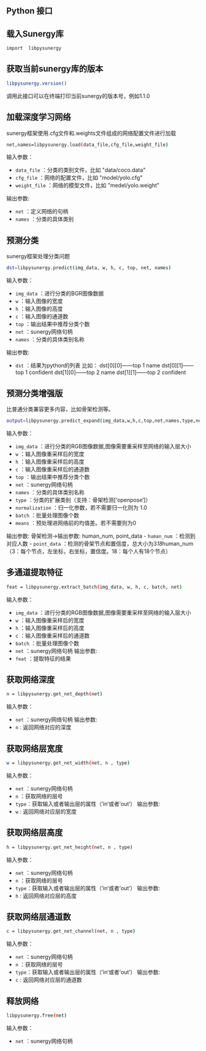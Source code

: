 ## Python 接口


## 载入Sunergy库

```bash
import  libpysunergy
```

## 获取当前sunergy库的版本
```bash
libpysunergy.version()
```
调用此接口可以在终端打印当前sunergy的版本号，例如1.1.0

## 加载深度学习网络
sunergy框架使用.cfg文件和.weights文件组成的网络配置文件进行加载
```bash
net,names=libpysunergy.load(data_file,cfg_file,weight_file)
```
输入参数：
- `data_file` ：分类的类别文件，比如 "data/coco.data"
- `cfg_file` ：网络的配置文件，比如 "model/yolo.cfg"
- `weight_file` ：网络的模型文件，比如 "medel/yolo.weight"

输出参数:
- `net` ：定义网络的句柄
- `names` ：分类的具体类别

## 预测分类
sunergy框架处理分类问题
```bash
dst=libpysunergy.predict(img_data, w, h, c, top, net, names)
```

输入参数：
- `img_data` ：进行分类的BGR图像数据
- `w` ：输入图像的宽度
- `h` ：输入图像的高度
- `c` ：输入图像的通道数
- `top` ：输出结果中推荐分类个数
- `net` ：sunergy网络句柄
- `names` ：分类的具体类别名称

输出参数:
- `dst` ：结果为python的列表
		比如：	dst[0][0]——top 1 name
				dst[0][1]——top 1 confident
				dst[1][0]——top 2 name
				dst[1][1]——top 2 confident

## 预测分类增强版
比普通分类兼容更多内容，比如骨架检测等。
```bash
output=libpysunergy.predict_expand(img_data,w,h,c,top,net,names,type,normalization,batch,means)
```
输入参数：
- `img_data` ：进行分类的RGB图像数据,图像需要重采样至网络的输入层大小
- `w` ：输入图像重采样后的宽度
- `h` ：输入图像重采样后的高度
- `c` ：输入图像重采样后的通道数
- `top` ：输出结果中推荐分类个数
- `net` ：sunergy网络句柄
- `names` ：分类的具体类别名称
- `type` ：分类的扩展类别（支持：骨架检测[‘openpose‘]）
- `normalization` ：归一化参数，若不需要归一化则为 1.0
- `batch` ：批量处理图像个数
- `means` ：预处理进网络前的均值差。若不需要则为0

输出参数:
	骨架检测->输出参数: human_num, point_data
		- `human_num` ：检测到对应人数
		- `point_data` ：检测的骨架节点和置信度，总大小为3*18*human_num （3：每个节点，左坐标，右坐标，置信度。18：每个人有18个节点）

## 多通道提取特征
```bash
feat = libpysunergy.extract_batch(img_data, w, h, c, batch, net)
```
输入参数：
- `img_data` ：进行分类的RGB图像数据,图像需要重采样至网络的输入层大小
- `w` ：输入图像重采样后的宽度
- `h` ：输入图像重采样后的高度
- `c` ：输入图像重采样后的通道数
- `batch` ：批量处理图像个数
- `net` ：sunergy网络句柄
输出参数:
- `feat` ：提取特征的结果


## 获取网络深度
```bash
n = libpysunergy.get_net_depth(net)
```
输入参数：
- `net` ：sunergy网络句柄
输出参数:
- `n` : 返回网络对应的深度

## 获取网络层宽度
```bash
w = libpysunergy.get_net_width(net, n , type)
```
输入参数：
- `net` ：sunergy网络句柄
- `n` ：获取网络的层号
- `type`：获取输入或者输出层的属性（’in‘或者’out‘） 
输出参数:
- `w` : 返回网络对应层的宽度

## 获取网络层高度
```bash
h = libpysunergy.get_net_height(net, n , type)
```
输入参数：
- `net` ：sunergy网络句柄
- `n` ：获取网络的层号
- `type`：获取输入或者输出层的属性（’in‘或者’out‘） 
输出参数:
- `h` : 返回网络对应层的高度

## 获取网络层通道数
```bash
c = libpysunergy.get_net_channel(net, n , type)
```
输入参数：
- `net` ：sunergy网络句柄
- `n` ：获取网络的层号
- `type`：获取输入或者输出层的属性（’in‘或者’out‘） 
输出参数:
- `c` : 返回网络对应层的通道数

## 释放网络
```bash
libpysunergy.free(net)
```
输入参数：
- `net` ：sunergy网络句柄
